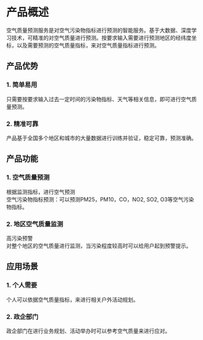 # 产品概述
空气质量预测服务是对空气污染物指标进行预测的智能服务。基于大数据、深度学习技术，可精准的对空气质量进行预测。按要求输入需要进行预测地区的经纬度坐标，以及需要预测的空气质量指标，来对空气质量指标进行预测。
<br>
## 产品优势
### 1.	简单易用
只需要按要求输入过去一定时间的污染物指标、天气等相关信息，即可进行空气质量预测。<br>
### 2.	精准可靠
产品基于全国多个地区和城市的大量数据进行训练并验证，稳定可靠，预测准确。<br>

## 产品功能
### 1.	空气质量预测
根据监测指标，进行空气预测<br>
空气污染物指标预测：可以预测PM25，PM10，CO，NO2, SO2, O3等空气污染物指标。<br>
### 2.	地区空气质量监测
高污染预警<br>
对整个地区的空气质量进行监测，当污染程度较高时可以给用户起到预警提示。<br>

## 应用场景
### 1. 个人需要
个人可以依据空气质量指标，来进行相关户外活动规划。<br>

### 2. 政企部门
政企部门在进行业务规划、活动举办时可以参考空气质量来进行应对。<br>
